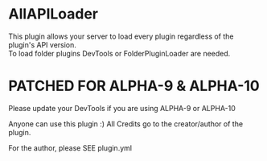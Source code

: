 # AllAPILoader
This plugin allows your server to load every plugin regardless of the plugin's API version.  
To load folder plugins DevTools or FolderPluginLoader are needed.

# PATCHED FOR ALPHA-9 & ALPHA-10

Please update your DevTools if you are using ALPHA-9 or ALPHA-10

Anyone can use this plugin :) All Credits go to the creator/author of the plugin.

For the author, please SEE plugin.yml
